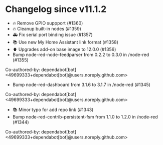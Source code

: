 # Changelog since v11.1.2
- 🔥 Remove GPIO suppport (#1360) 
- 🔥 Cleanup built-in nodes (#1359) 
- 🚑 Fix serial port binding issue (#1357) 
- 📚 Use new My Home Assistant link format (#1358) 
- ⬆️ Upgrades add-on base image to 12.0.0 (#1356) 
- Bump node-red-node-feedparser from 0.2.2 to 0.3.0 in /node-red (#1355)

Co-authored-by: dependabot[bot] <49699333+dependabot[bot]@users.noreply.github.com> 
- Bump node-red-dashboard from 3.1.6 to 3.1.7 in /node-red (#1345)

Co-authored-by: dependabot[bot] <49699333+dependabot[bot]@users.noreply.github.com> 
- 📚 Minor typo for add repo link (#1343) 
- Bump node-red-contrib-persistent-fsm from 1.1.0 to 1.2.0 in /node-red (#1344)

Co-authored-by: dependabot[bot] <49699333+dependabot[bot]@users.noreply.github.com> 
